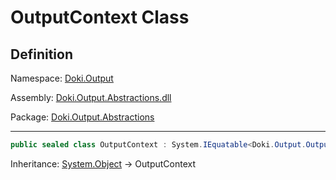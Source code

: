 # OutputContext Class

## Definition

Namespace: [Doki.Output](README.md)

Assembly: [Doki.Output.Abstractions.dll](../README.md)

Package: [Doki.Output.Abstractions](https://www.nuget.org/packages/Doki.Output.Abstractions)

---

```csharp
public sealed class OutputContext : System.IEquatable<Doki.Output.OutputContext>
```

Inheritance: [System.Object](https://learn.microsoft.com/en-us/dotnet/api/System.Object) → OutputContext

